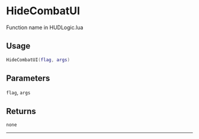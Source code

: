 # HideCombatUI
Function name in HUDLogic.lua
## Usage
```lua
HideCombatUI(flag, args)
```
## Parameters
`flag`, `args`
## Returns
`none`

---